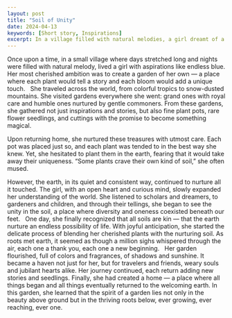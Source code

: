 ```yaml
---
layout: post
title: "Soil of Unity"
date: 2024-04-13
keywords: [Short story, Inspirations]
excerpt: In a village filled with natural melodies, a girl dreamt of a garden where each plant told a unique story. Her travels brought inspirations and rare seedlings, but it was the unity beneath the soil that transformed her garden into a sanctuary of colors and fragrances. 
---
```


Once upon a time, in a small village where days stretched long and nights were filled with natural melody, lived a girl with aspirations like endless blue. Her most cherished ambition was to create a garden of her own — a place where each plant would tell a story and each bloom would add a unique touch.
 
She traveled across the world, from colorful tropics to snow-dusted mountains. She visited gardens everywhere she went: grand ones with royal care and humble ones nurtured by gentle commoners. From these gardens, she gathered not just inspirations and stories, but also fine plant pots, rare flower seedlings, and cuttings with the promise to become something magical.

Upon returning home, she nurtured these treasures with utmost care. Each pot was placed just so, and each plant was tended to in the best way she knew. Yet, she hesitated to plant them in the earth, fearing that it would take away their uniqueness. “Some plants crave their own kind of soil,” she often mused.

However, the earth, in its quiet and consistent way, continued to nurture all it touched. The girl, with an open heart and curious mind, slowly expanded her understanding of the world. She listened to scholars and dreamers, to gardeners and children, and through their tellings, she began to see the unity in the soil, a place where diversity and oneness coexisted beneath our feet.
 
One day, she finally recognized that all soils are kin — that the earth nurture an endless possibility of life. With joyful anticipation, she started the delicate process of blending her cherished plants with the nurturing soil. As roots met earth, it seemed as though a million sighs whispered through the air, each one a thank you, each one a new beginning.
 
Her garden flourished, full of colors and fragrances, of shadows and sunshine. It became a haven not just for her, but for travelers and friends, weary souls and jubilant hearts alike. Her journey continued, each return adding new stories and seedlings. Finally, she had created a home — a place where all things began and all things eventually returned to the welcoming earth. In this garden, she learned that the spirit of a garden lies not only in the beauty above ground but in the thriving roots below, ever growing, ever reaching, ever one.